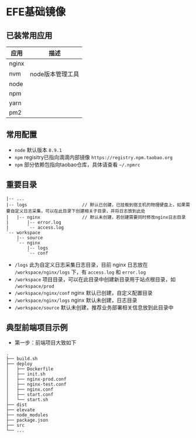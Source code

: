# EFE基础镜像

## 已装常用应用

|应用|描述|
|---|---|
|nginx||
|nvm|node版本管理工具|
|node||
|npm||
|yarn||
|pm2||

## 常用配置

- `node` 默认版本 `8.9.1`
- `npm` regisitry已指向滴滴内部镜像 `https://registry.npm.taobao.org`
- `npm` 部分依赖包指向taobao仓库，具体请查看 `~/.npmrc`

## 重要目录

```
|-- ...
|-- logs                     // 默认已创建，已挂载到宿主机的物理硬盘上，如果需要自定义日志采集，可以在此目录下创建相关子目录，并将日志放到此处
|   |-- nginx                // 默认未创建，若创建需要同时修改nginx日志目录
|       |-- error.log
|       `-- access.log
`-- workspace
    |-- source
    `-- nginx
        |-- logs
        `-- conf
```

- `/logs` 此为自定义日志采集日志目录，目前 nginx 日志放在 `/workspace/nginx/logs` 下，有 `access.log` 和 `error.log`
- `/workspace` 项目目录，可以在此目录中创建新目录用于站点根目录，如 `/workspace/prod`
- `/workspace/nginx/conf` nginx 默认已创建，自定义配置目录
- `/workspace/nginx/logs` nginx 默认未创建，日志目录
- `/workspace/source` 默认未创建，推荐业务部署相关信息放到此目录中


## 典型前端项目示例

- 第一步：前端项目大致如下
```
.
├── build.sh
├── deploy
│   ├── Dockerfile
│   ├── init.sh
│   ├── nginx-prod.conf
│   ├── nginx-test.conf
│   ├── nginx.conf
│   ├── start.conf
│   └── start.sh
├── dist
├── elevate
├── node_modules
├── package.json
├── src
└── ...
```


